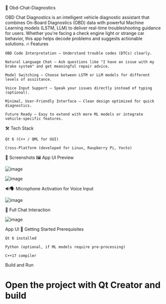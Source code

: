 🚗 Obd-Chat-Diagnostics

OBD Chat Diagnostics is an intelligent vehicle diagnostic assistant that combines On-Board Diagnostics (OBD) data with powerful Machine Learning models (LSTM, LLM) to deliver real-time troubleshooting guidance for users.
Whether you're facing a check engine light or strange car behavior, this app helps decode problems and suggests actionable solutions.
🔥 Features

    OBD Code Interpretation — Understand trouble codes (DTCs) clearly.

    Natural Language Chat — Ask questions like "I have an issue with my brake system" and get meaningful repair advice.

    Model Switching — Choose between LSTM or LLM models for different levels of assistance.

    Voice Input Support — Speak your issues directly instead of typing (optional).

    Minimal, User-Friendly Interface — Clean design optimized for quick diagnostics.

    Future Ready — Easy to extend with more ML models or integrate vehicle-specific features.

🛠️ Tech Stack

    Qt 6 (C++ / QML for GUI)

    Cross-Platform (developed for Linux, Raspberry Pi, Yocto)

📸 Screenshots
🖼️ App UI Preview

![image](https://github.com/user-attachments/assets/63a3cce0-9723-4856-800f-f15e7227ed25)


![image](https://github.com/user-attachments/assets/aa0fd941-053b-47ae-a36b-ce404618f0c7)

🔊🗣️ Microphone Activation for Voice Input

![image](https://github.com/user-attachments/assets/04983bf8-80cf-44be-9336-64c0e9c3dbb8)

🤖 Full Chat Interaction

![image](https://github.com/user-attachments/assets/e0efceed-dff9-40be-8e46-2c5090776ebc)



App UI
🚀 Getting Started
Prerequisites

    Qt 6 installed

    Python (optional, if ML models require pre-processing)

    C++17 compiler

Build and Run

# Open the project with Qt Creator and build

